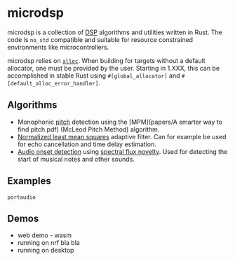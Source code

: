 # microdsp

microdsp is a collection of [DSP](https://en.wikipedia.org/wiki/Digital_signal_processing) algorithms and utilities written in Rust. The code is `no_std` compatible and suitable for resource constrained environments like microcontrollers. 

microdsp relies on [`alloc`](https://doc.rust-lang.org/alloc/). When building for targets without a default allocator, one must be provided by the user. Starting in 1.XXX, this can be accomplished in stable Rust using `#[global_allocator]` and `#[default_alloc_error_handler]`.

## Algorithms

* Monophonic [pitch](https://en.wikipedia.org/wiki/Pitch_%28music%29) detection using the [MPM](papers/A smarter way to find pitch.pdf) (McLeod Pitch Method) algorithm.
* [Normalized least mean squares](https://en.wikipedia.org/wiki/Least_mean_squares_filter#Normalized_least_mean_squares_filter_(NLMS)) adaptive filter. Can for example be used for echo cancellation and time delay estimation.
* [Audio onset detection](https://en.wikipedia.org/wiki/Onset_(audio)) using [spectral flux novelty](https://krishnasubramani.web.illinois.edu/data/Energy-Weighted%20Multi-Band%20Novelty%20Functions%20for%20Onset%20Detection%20in%20Piano%20Music.pdf). Used for detecting the start of musical notes and other sounds.

## Examples

`portaudio`

## Demos 

* web demo - wasm
* running on nrf bla bla
* running on desktop
 


